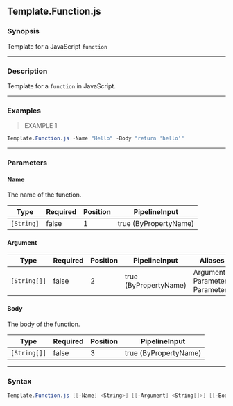 Template.Function.js
--------------------

### Synopsis
Template for a JavaScript `function`

---

### Description

Template for a `function` in JavaScript.

---

### Examples
> EXAMPLE 1

```PowerShell
Template.Function.js -Name "Hello" -Body "return 'hello'"
```

---

### Parameters
#### **Name**
The name of the function.

|Type      |Required|Position|PipelineInput        |
|----------|--------|--------|---------------------|
|`[String]`|false   |1       |true (ByPropertyName)|

#### **Argument**

|Type        |Required|Position|PipelineInput        |Aliases                               |
|------------|--------|--------|---------------------|--------------------------------------|
|`[String[]]`|false   |2       |true (ByPropertyName)|Arguments<br/>Parameter<br/>Parameters|

#### **Body**
The body of the function.

|Type        |Required|Position|PipelineInput        |
|------------|--------|--------|---------------------|
|`[String[]]`|false   |3       |true (ByPropertyName)|

---

### Syntax
```PowerShell
Template.Function.js [[-Name] <String>] [[-Argument] <String[]>] [[-Body] <String[]>] [<CommonParameters>]
```
